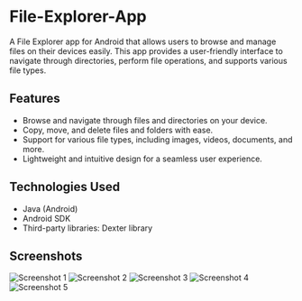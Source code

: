 # File-Explorer-App  
A File Explorer app for Android that allows users to browse and manage files on their devices easily. This app provides a user-friendly interface to navigate through directories, perform file operations, and supports various file types.

## Features

- Browse and navigate through files and directories on your device.
- Copy, move, and delete files and folders with ease.
- Support for various file types, including images, videos, documents, and more.
- Lightweight and intuitive design for a seamless user experience.

## Technologies Used

- Java (Android)
- Android SDK
- Third-party libraries: Dexter library

## Screenshots

<img src="https://github.com/Dipti-coder/File-Explorer-App/assets/83566655/57c2c4c4-cf30-49f8-9e34-e8921b0eb0c0" alt="Screenshot 1" style="max-width: 300px;">
<img src="https://github.com/Dipti-coder/File-Explorer-App/assets/83566655/101acfca-fb3f-4311-9c5f-85a4d6dabfc8" alt="Screenshot 2" style="max-width: 300px;">
<img src="https://github.com/Dipti-coder/File-Explorer-App/assets/83566655/9e0e3b4f-11e9-466d-9f58-0f74180c0f5b" alt="Screenshot 3" style="max-width: 300px;">
<img src="https://github.com/Dipti-coder/File-Explorer-App/assets/83566655/8d321ab2-ec28-4337-bdc1-4c870d959abb" alt="Screenshot 4" style="max-width: 300px;">
<img src="https://github.com/Dipti-coder/File-Explorer-App/assets/83566655/fad28252-e916-42bb-b756-7174a481c1b3" alt="Screenshot 5" style="max-width: 300px;">
